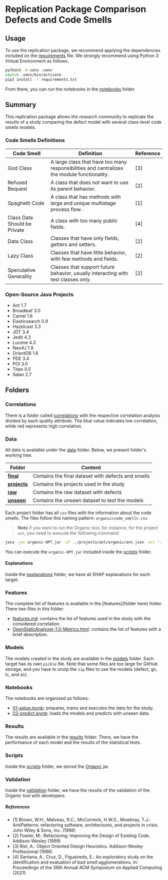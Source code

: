 # Replication Package Comparison Defects and Code Smells

## Usage

To use the replication package, we recommend applying the dependencies included on the [requirements](requirements.txt) file. We strongly recommend using Python 3 Virtual Environment as follows.

```bash
python3 -m venv .venv
source .venv/bin/activate
pip3 install -r requirements.txt
```

From there, you can run the notebooks in the [notebooks](notebooks/) folder.

## Summary

This replication package allows the research community to replicate the results of a study comparing the defect model with several class-level code smells models.

### Code Smells Definitions

| Code Smell                   | Definition                                                                                  | Reference |
|------------------------------|---------------------------------------------------------------------------------------------|-----------|
| God Class                    | A large class that have too many responsibilities and centralizes the module functionality. | [3]       |
| Refused Bequest              | A class that does not want to use its parent behavior.                                      | [2]       |
| Spaghetti Code               | A class that has methods with large and unique multistage process flow.                     | [1]       |
| Class Data Should be Private | A class with too many public fields.                                                        | [4]       |
| Data Class                   | Classes that have only fields, getters and setters.                                         | [2]       |
| Lazy Class                   | Classes that have little behavior, with few methods and fields.                             | [2]       |
| Speculative Generality       | Classes that support future behavior, usually interacting with test classes only.           | [2]       |



### Open-Source Java Projects

- Ant 1.7
- Broadleaf 3.0
- Camel 1.6
- Elasticsearch 0.9
- Hazelcast 3.3
- JDT 3.4
- Jedit 4.3
- Lucene 4.3
- Neo4J 1.9
- OrientDB 1.6
- PDE 3.4
- POI 3.0
- Titan 0.5
- Xalan 2.7

## Folders

### Correlations

There is a folder called [correlations](correlations/) with the respective correlation analysis divided by each quality attribute. The blue value indicates low correlation, while red represents high correlation.
### Data

All data is available under the [data](data/) folder. Below, we present folder's working tree.

| Folder                        | Content                                            |
|-------------------------------|----------------------------------------------------|
| [**final**](data/final)       | Contains the final dataset with defects and smells |
| [**projects**](data/projects) | Contains the projects used in the study            |
| [**raw**](data/raw)           | Contains the raw dataset with defects              |
| [**unseen**](data/unseen)     | Contains the unseen dataset to test the models     |

Each project folder has all `csv` files with the information about the code smells. The files follow this naming pattern: `organic<code_smell>.csv`

> **Note**
> if you want to run the Organic tool, for instance, for the project `ant`, you need to execute the following command:

```bash
java -jar organic-OPT.jar -sf ../projects/ant/organic/ant.json -src "../bad-smells-defects/projects/ant"
```

You can execute the `organic-OPT.jar` included inside the [scripts](scripts/) folder.

#### Explanations

Inside the [explanations](explanations/) folder, we have all SHAP explanations for each target.

### Features

The complete list of features is available in the [features](folder here) folder. There two files in this folder:

- [features.md](features/features.md): contains the list of features used in the study with the considered correlation.
- [OpenStaticAnalyzer-1.0-Metrics.html](features/OpenStaticAnalyzer-1.0-Metrics.html): contains the list of features with a brief description.

### Models

The models created in the study are available in the [models](models/) folder. Each target has its own `pickle` file. Note that some files are too large for GitHub storage, and you have to unzip the `zip` files to use the models (defect, gc, lc, and sc).

### Notebooks

The notebooks are organized as follows:

- [01-setup.ipynb](notebooks/01-setup.ipynb): prepares, trains and executes the data for the study.
- [02-predict.ipynb](notebooks/02-predict.ipynb): loads the models and predicts with unseen data.

### Results

The results are available in the [results](results/) folder. There, we have the performance of each model and the results of the statistical tests.

### Scripts

Inside the [scripts](scripts/) folder, we stored the [Organic](https://github.com/opus-research/organic) jar.

### Validation

Inside the [validation](validation/) folder, we have the results of the validation of the Organic tool with developers.

##### References

- [1] Brown, W.H., Malveau, R.C., McCormick, H.W.S., Mowbray, T.J.: AntiPatterns: refactoring software, architectures, and projects in crisis. John Wiley & Sons, Inc. (1998)
- [2] Fowler, M.: Refactoring: Improving the Design of Existing Code. Addison-Wesley (1999)
- [3] Riel, A.: Object Oriented Design Heuristics. Addison-Wesley Professional (1996)
- [4] Santana, A., Cruz, D., Figueiredo, E.: An exploratory study on the identification and evaluation of bad smell agglomerations. In: Proceedings of the 36th Annual ACM Symposium on Applied Computing (2021)

